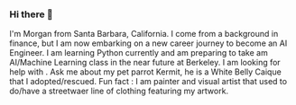 ### Hi there 👋
I'm Morgan from Santa Barbara, California. I come from a background in finance, but I am now embarking on a new career journey to become an AI Engineer. I am learning Python currently and am preparing to take am AI/Machine Learning class in the near future at Berkeley. I am looking for help with .    Ask me about my pet parrot Kermit, he is a White Belly Caique that I adopted/rescued. Fun fact : I am painter and visual artist that used to do/have a streetwaer line of clothing featuring my artwork.
<!--
**MCherner303/MCherner303** is a ✨ _special_ ✨ repository because its `README.md` (this file) appears on your GitHub profile.

Here are some ideas to get you started:

- 🔭 I’m currently working on ...
- 🌱 I’m currently learning ...
- 👯 I’m looking to collaborate on ...
- 🤔 I’m looking for help with ...
- 💬 Ask me about ...
- 📫 How to reach me: ...
- 😄 Pronouns: ...
- ⚡ Fun fact: ...
-->
